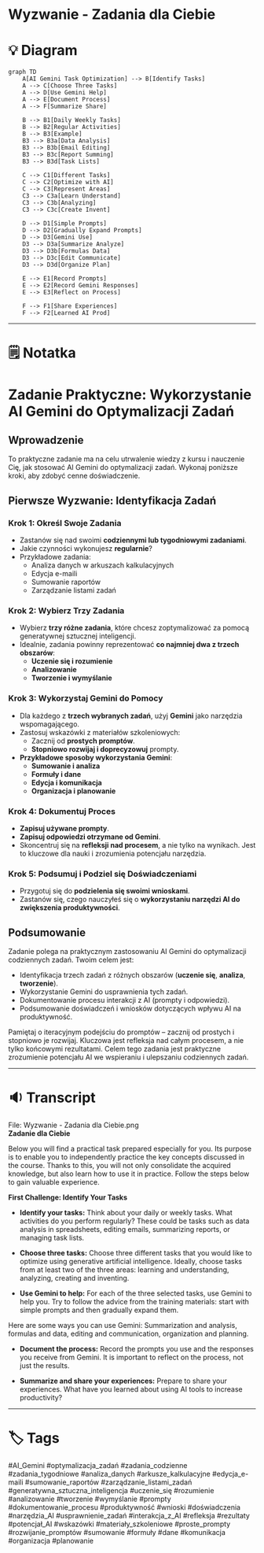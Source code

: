 # Wyzwanie - Zadania dla Ciebie

# 💡 Diagram

```mermaid
graph TD
    A[AI Gemini Task Optimization] --> B[Identify Tasks]
    A --> C[Choose Three Tasks]
    A --> D[Use Gemini Help]
    A --> E[Document Process]
    A --> F[Summarize Share]

    B --> B1[Daily Weekly Tasks]
    B --> B2[Regular Activities]
    B --> B3[Example]
    B3 --> B3a[Data Analysis]
    B3 --> B3b[Email Editing]
    B3 --> B3c[Report Summing]
    B3 --> B3d[Task Lists]

    C --> C1[Different Tasks]
    C --> C2[Optimize with AI]
    C --> C3[Represent Areas]
    C3 --> C3a[Learn Understand]
    C3 --> C3b[Analyzing]
    C3 --> C3c[Create Invent]

    D --> D1[Simple Prompts]
    D --> D2[Gradually Expand Prompts]
    D --> D3[Gemini Use]
    D3 --> D3a[Summarize Analyze]
    D3 --> D3b[Formulas Data]
    D3 --> D3c[Edit Communicate]
    D3 --> D3d[Organize Plan]

    E --> E1[Record Prompts]
    E --> E2[Record Gemini Responses]
    E --> E3[Reflect on Process]

    F --> F1[Share Experiences]
    F --> F2[Learned AI Prod]
```

___

# 🗒️ Notatka


# Zadanie Praktyczne: Wykorzystanie AI Gemini do Optymalizacji Zadań

## Wprowadzenie

To praktyczne zadanie ma na celu utrwalenie wiedzy z kursu i nauczenie Cię, jak stosować AI Gemini do optymalizacji zadań. Wykonaj poniższe kroki, aby zdobyć cenne doświadczenie.

## Pierwsze Wyzwanie: Identyfikacja Zadań

### Krok 1: Określ Swoje Zadania

*   Zastanów się nad swoimi **codziennymi lub tygodniowymi zadaniami**.
*   Jakie czynności wykonujesz **regularnie**?
*   Przykładowe zadania:
    *   Analiza danych w arkuszach kalkulacyjnych
    *   Edycja e-maili
    *   Sumowanie raportów
    *   Zarządzanie listami zadań

### Krok 2: Wybierz Trzy Zadania

*   Wybierz **trzy różne zadania**, które chcesz zoptymalizować za pomocą generatywnej sztucznej inteligencji.
*   Idealnie, zadania powinny reprezentować **co najmniej dwa z trzech obszarów**:
    *   **Uczenie się i rozumienie**
    *   **Analizowanie**
    *   **Tworzenie i wymyślanie**

### Krok 3: Wykorzystaj Gemini do Pomocy

*   Dla każdego z **trzech wybranych zadań**, użyj **Gemini** jako narzędzia wspomagającego.
*   Zastosuj wskazówki z materiałów szkoleniowych:
    *   Zacznij od **prostych promptów**.
    *   **Stopniowo rozwijaj i doprecyzowuj** prompty.
*   **Przykładowe sposoby wykorzystania Gemini**:
    *   **Sumowanie i analiza**
    *   **Formuły i dane**
    *   **Edycja i komunikacja**
    *   **Organizacja i planowanie**

### Krok 4: Dokumentuj Proces

*   **Zapisuj używane prompty**.
*   **Zapisuj odpowiedzi otrzymane od Gemini**.
*   Skoncentruj się na **refleksji nad procesem**, a nie tylko na wynikach. Jest to kluczowe dla nauki i zrozumienia potencjału narzędzia.

### Krok 5: Podsumuj i Podziel się Doświadczeniami

*   Przygotuj się do **podzielenia się swoimi wnioskami**.
*   Zastanów się, czego nauczyłeś się o **wykorzystaniu narzędzi AI do zwiększenia produktywności**.

## Podsumowanie

Zadanie polega na praktycznym zastosowaniu AI Gemini do optymalizacji codziennych zadań.  Twoim celem jest:

*   Identyfikacja trzech zadań z różnych obszarów (**uczenie się**, **analiza**, **tworzenie**).
*   Wykorzystanie Gemini do usprawnienia tych zadań.
*   Dokumentowanie procesu interakcji z AI (prompty i odpowiedzi).
*   Podsumowanie doświadczeń i wniosków dotyczących wpływu AI na produktywność.

Pamiętaj o iteracyjnym podejściu do promptów – zacznij od prostych i stopniowo je rozwijaj. Kluczowa jest refleksja nad całym procesem, a nie tylko końcowymi rezultatami. Celem tego zadania jest praktyczne zrozumienie potencjału AI we wspieraniu i ulepszaniu codziennych zadań.


___

# 🔉 Transcript
File: Wyzwanie - Zadania dla Ciebie.png<br>
**Zadanie dla Ciebie**

Below you will find a practical task prepared especially for you. Its purpose is to enable you to independently practice the key concepts discussed in the course. Thanks to this, you will not only consolidate the acquired knowledge, but also learn how to use it in practice. Follow the steps below to gain valuable experience.

**First Challenge: Identify Your Tasks**

* **Identify your tasks:**
Think about your daily or weekly tasks. What activities do you perform regularly? These could be tasks such as data analysis in spreadsheets, editing emails, summarizing reports, or managing task lists.

* **Choose three tasks:**
Choose three different tasks that you would like to optimize using generative artificial intelligence. Ideally, choose tasks from at least two of the three areas: learning and understanding, analyzing, creating and inventing.

* **Use Gemini to help:**
For each of the three selected tasks, use Gemini to help you. Try to follow the advice from the training materials: start with simple prompts and then gradually expand them.

Here are some ways you can use Gemini:
Summarization and analysis, formulas and data, editing and communication, organization and planning.

* **Document the process:**
Record the prompts you use and the responses you receive from Gemini. It is important to reflect on the process, not just the results.

* **Summarize and share your experiences:**
Prepare to share your experiences. What have you learned about using AI tools to increase productivity?


___
# 🏷️ Tags
#AI_Gemini #optymalizacja_zadań #zadania_codzienne #zadania_tygodniowe #analiza_danych #arkusze_kalkulacyjne #edycja_e-maili #sumowanie_raportów #zarządzanie_listami_zadań #generatywna_sztuczna_inteligencja #uczenie_się #rozumienie #analizowanie #tworzenie #wymyślanie #prompty #dokumentowanie_procesu #produktywność #wnioski #doświadczenia #narzędzia_AI #usprawnienie_zadań #interakcja_z_AI #refleksja #rezultaty #potencjał_AI #wskazówki #materiały_szkoleniowe #proste_prompty #rozwijanie_promptów #sumowanie #formuły #dane #komunikacja #organizacja #planowanie
